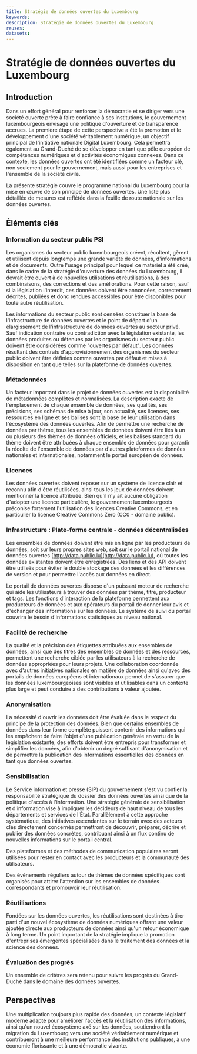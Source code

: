 ```yaml
---
title: Stratégie de données ouvertes du Luxembourg
keywords:
description: Stratégie de données ouvertes du Luxembourg
reuses:
datasets:
---
```


Stratégie de données ouvertes du Luxembourg
===============================

Introduction
------------

Dans un effort général pour renforcer la démocratie et se diriger vers une société ouverte prête à faire confiance à ses institutions, le gouvernement luxembourgeois envisage une politique d'ouverture et de transparence accrues. La première étape de cette perspective a été la promotion et le développement d'une société véritablement numérique, un objectif principal de l'initiative nationale Digital Luxembourg. Cela permettra également au Grand-Duché de se développer en tant que pôle européen de compétences numériques et d'activités économiques connexes. Dans ce contexte, les données ouvertes ont été identifiées comme un facteur clé, non seulement pour le gouvernement, mais aussi pour les entreprises et l'ensemble de la société civile.

La présente stratégie couvre le programme national du Luxembourg pour la mise en œuvre de son principe de données ouvertes. Une liste plus détaillée de mesures est reflétée dans la feuille de route nationale sur les données ouvertes.

Éléments clés
------------

### Information du secteur public PSI

Les organismes du secteur public luxembourgeois créent, récoltent, gèrent et utilisent depuis longtemps une grande variété de données, d'informations et de documents. Outre l'usage principal pour lequel ce matériel a été créé, dans le cadre de la stratégie d'ouverture des données du Luxembourg, il devrait être ouvert à de nouvelles utilisations et réutilisations, à des combinaisons, des corrections et des améliorations. Pour cette raison, sauf si la législation l'interdit, ces données doivent être annoncées, correctement décrites, publiées et donc rendues accessibles pour être disponibles pour toute autre réutilisation.

Les informations du secteur public sont censées constituer la base de l'infrastructure de données ouvertes et le point de départ d'un élargissement de l'infrastructure de données ouvertes au secteur privé. Sauf indication contraire ou contradiction avec la législation existante, les données produites ou détenues par les organismes du secteur public doivent être considérées comme "ouvertes par défaut". Les données résultant des contrats d'approvisionnement des organismes du secteur public doivent être définies comme ouvertes par défaut et mises à disposition en tant que telles sur la plateforme de données ouvertes.

### Métadonnées

Un facteur important dans le projet de données ouvertes est la disponibilité de métadonnées complètes et normalisées. La description exacte de l'emplacement de chaque ensemble de données, ses qualités, ses précisions, ses schémas de mise à jour, son actualité, ses licences, ses ressources en ligne et ses balises sont la base de leur utilisation dans l'écosystème des données ouvertes. Afin de permettre une recherche de données par thème, tous les ensembles de données doivent être liés à un ou plusieurs des thèmes de données officiels, et les balises standard du thème doivent être attribuées à chaque ensemble de données pour garantir la récolte de l'ensemble de données par d'autres plateformes de données nationales et internationales, notamment le portail européen de données.

### Licences

Les données ouvertes doivent reposer sur un système de licence clair et reconnu afin d'être réutilisées, ainsi tous les jeux de données doivent mentionner la licence attribuée. Bien qu'il n'y ait aucune obligation d'adopter une licence particulière, le gouvernement luxembourgeois préconise fortement l'utilisation des licences Creative Commons, et en particulier la licence Creative Commons Zero (CC0 - domaine public).

### Infrastructure : Plate-forme centrale - données décentralisées

Les ensembles de données doivent être mis en ligne par les producteurs de données, soit sur leurs propres sites web, soit sur le portail national de données ouvertes [http://data.public.lu](http://data.public.lu), où toutes les données existantes doivent être enregistrées. Des liens et des API doivent être utilisés pour éviter le double stockage des données et les différences de version et pour permettre l'accès aux données en direct.

Le portail de données ouvertes dispose d'un puissant moteur de recherche qui aide les utilisateurs à trouver des données par thème, titre, producteur et tags. Les fonctions d'interaction de la plateforme permettent aux producteurs de données et aux opérateurs du portail de donner leur avis et d'échanger des informations sur les données. Le système de suivi du portail couvrira le besoin d'informations statistiques au niveau national.

### Facilité de recherche

La qualité et la précision des étiquettes attribuées aux ensembles de données, ainsi que des titres des ensembles de données et des ressources, permettent une recherche ciblée par les utilisateurs à la recherche de données appropriées pour leurs projets. Une collaboration coordonnée avec d'autres initiatives nationales en matière de données ainsi qu'avec des portails de données européens et internationaux permet de s'assurer que les données luxembourgeoises sont visibles et utilisables dans un contexte plus large et peut conduire à des contributions à valeur ajoutée.

### Anonymisation

La nécessité d'ouvrir les données doit être évaluée dans le respect du principe de la protection des données. Bien que certains ensembles de données dans leur forme complète puissent contenir des informations qui les empêchent de faire l'objet d'une publication générale en vertu de la législation existante, des efforts doivent être entrepris pour transformer et simplifier les données, afin d'obtenir un degré suffisant d'anonymisation et de permettre la publication des informations essentielles des données en tant que données ouvertes.


### Sensibilisation

Le Service information et presse (SIP) du gouvernement s'est vu confier la responsabilité stratégique du dossier des données ouvertes ainsi que de la politique d'accès à l'information. Une stratégie générale de sensibilisation et d'information vise à impliquer les décideurs de haut niveau de tous les départements et services de l'État. Parallèlement à cette approche systématique, des initiatives ascendantes sur le terrain avec des acteurs clés directement concernés permettront de découvrir, préparer, décrire et publier des données concrètes, contribuant ainsi à un flux continu de nouvelles informations sur le portail central.

Des plateformes et des méthodes de communication populaires seront utilisées pour rester en contact avec les producteurs et la communauté des utilisateurs.

Des événements réguliers autour de thèmes de données spécifiques sont organisés pour attirer l'attention sur les ensembles de données correspondants et promouvoir leur réutilisation.

### Réutilisations

Fondées sur les données ouvertes, les réutilisations sont destinées à tirer parti d'un nouvel écosystème de données numériques offrant une valeur ajoutée directe aux producteurs de données ainsi qu'un retour économique à long terme. Un point important de la stratégie implique la promotion d'entreprises émergentes spécialisées dans le traitement des données et la science des données.

### Évaluation des progrès

Un ensemble de critères sera retenu pour suivre les progrès du Grand-Duché dans le domaine des données ouvertes.

Perspectives
-------

Une multiplication toujours plus rapide des données, un contexte législatif moderne adapté pour améliorer l'accès et la réutilisation des informations, ainsi qu'un nouvel écosystème axé sur les données, soutiendront la migration du Luxembourg vers une société véritablement numérique et contribueront à une meilleure performance des institutions publiques, à une économie florissante et à une démocratie vivante.